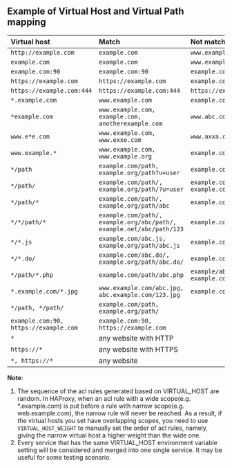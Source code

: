 ## Example of Virtual Host and Virtual Path mapping

|Virtual host|Match|Not match|
|:-----------|:----|:--------|
|`http://example.com`|`example.com`|`www.example.com`|
|`example.com`|`example.com`|`www.example.com`|
|`example.com:90`|`example.com:90`|`example.com`|
|`https://example.com`|`https://example.com`|`example.com`|
|`https://example.com:444`|`https://example.com:444`|`https://example.com`|
|`*.example.com`|`www.example.com`|`example.com`|
|`*example.com`|`www.example.com, example.com, anotherexample.com`|`www.abc.com`|
|`www.e*e.com`|`www.example.com, www.exxe.com`|`www.axxa.com`|
|`www.example.*`|`www.example.com, www.example.org`|`example.com`|
|`*/path`|`example.com/path, example.org/path?u=user`|`example.com/path/`|
|`*/path/`|`example.com/path/, example.org/path/?u=user`|`example.com/path, example.com/path/abc`|
|`*/path/*`|`example.com/path/, example.org/path/abc`|`example.com/abc/path/`|
|`*/*/path/*`|`example.com/path/, example.org/abc/path/, example.net/abc/path/123`|`example.com/path`|
|`*/*.js`|`example.com/abc.js, example.org/path/abc.js`|`example.com/abc.css`|
|`*/*.do/`|`example.com/abc.do/, example.org/path/abc.do/`|`example.com/abc.do`|
|`*/path/*.php`|`example.com/path/abc.php`|`example/abc.php, example.com/root/abc.php`|
|`*.example.com/*.jpg`|`www.example.com/abc.jpg, abc.example.com/123.jpg`|`example.com/abc.jpg`|
|`*/path, */path/`|`example.com/path, example.org/path/`||
|`example.com:90, https://example.com`|`example.com:90, https://example.com`||
|`*`|any website with HTTP||
|`https://*`|any website with HTTPS||
|`*, https://*`|any website||

**Note**:
1. The sequence of the acl rules generated based on VIRTUAL_HOST are random. In HAProxy, when an acl rule with a wide scope(e.g. *.example.com) is put before a rule with narrow scope(e.g. web.example.com), the narrow rule will never be reached. As a result, if the virtual hosts you set have overlapping scopes, you need to use `VIRTUAL_HOST_WEIGHT` to manually set the order of acl rules, namely, giving the narrow virtual host a higher weight than the wide one.
2. Every service that has the same VIRTUAL_HOST environment variable setting will be considered and merged into one single service. It may be useful for some testing scenario.

